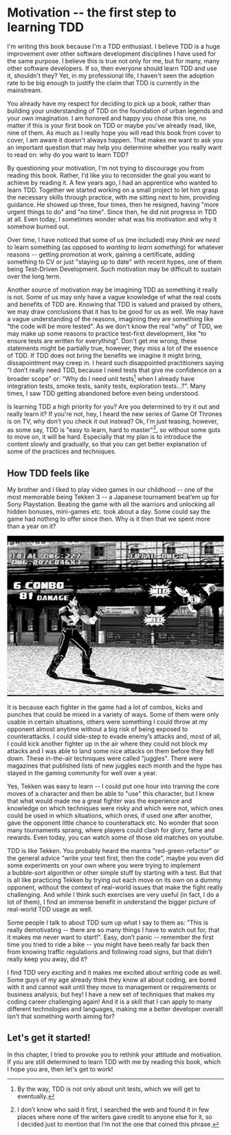 Motivation -- the first step to learning TDD
===========================================

I'm writing this book because I'm a TDD enthusiast. I believe TDD is a huge improvement over other software development disciplines I have used for the same purpose. I believe this is true not only for me, but for many, many other software developers. If so, then everyone should learn TDD and use it, shouldn't they? Yet, in my professional life, I haven't seen the adoption rate to be big enough to justify the claim that TDD is currently in the mainstream.

You already have my respect for deciding to pick up a book, rather than building your understanding of TDD on the foundation of urban legends and your own imagination. I am honored and happy you chose this one, no matter if this is your first book on TDD or maybe you've already read, like, nine of them. As much as I really hope you will read this book from cover to cover, I am aware it doesn't always happen. That makes me want to ask you an important question that may help you determine whether you really want to read on: why do you want to learn TDD?

By questioning your motivation, I'm not trying to discourage you from reading this book. Rather, I'd like you to reconsider the goal you want to achieve by reading it. A few years ago, I had an apprentice who wanted to learn TDD. Together we started working on a small project to let him grasp the necessary skills through practice, with me sitting next to him, providing guidance. He showed up three, four times, then he resigned, having "more urgent things to do" and "no time". Since then, he did not progress in TDD at all. Even today, I sometimes wonder what was his motivation and why it somehow burned out. 

Over time, I have noticed that some of us (me included) may *think we need* to learn something (as opposed to *wanting to learn something*) for whatever reasons -- getting promotion at work, gaining a certificate, adding something to CV or just "staying up to date" with recent hypes, one of them being Test-Driven Development. Such motivation may be difficult to sustain over the long term.

Another source of motivation may be imagining TDD as something it really is not. Some of us may only have a vague knowledge of what the real costs and benefits of TDD  are. Knowing that TDD is valued and praised by others, we may draw conclusions that it has to be good for us as well. We may have a vague understanding of the reasons, imagining they are something like "the code will be more tested". As we don't know the real "why" of TDD, we may make up some reasons to practice test-first development, like "to ensure tests are written for everything". Don't get me wrong, these statements might be partially true, however, they miss a lot of the essence of TDD. If TDD does not bring the benefits we imagine it might bring, dissapointment may creep in. I heard such disappointed practitioners saying "I don’t really need TDD, because I need tests that give me confidence on a broader scope" or: "Why do I need unit tests[^notonlyunittests] when I already have integration tests, smoke tests, sanity tests, exploration tests...?". Many times, I saw TDD getting abandoned before even being understood.

Is learning TDD a high priority for you? Are you determined to try it out and really learn it? If you're not, hey, I heard the new series of Game Of Thrones is on TV, why don’t you check it out instead? Ok, I’m just teasing, however, as some say, TDD is "easy to learn, hard to master"[^easytolearn], so without some guts to move on, it will be hard. Especially that my plan is to introduce the content slowly and gradually, so that you can get better explanation of some of the practices and techniques.

How TDD feels like
------------------

My brother and I liked to play video games in our childhood -- one of the most memorable being Tekken 3 -- a Japanese tournament beat’em up for Sony Playstation. Beating the game with all the warriors and unlocking all hidden bonuses, mini-games etc. took about a day. Some could say the game had nothing to offer since then. Why is it then that we spent more than a year on it?

![Tekken3](images/Tekken3-gray.png)

It is because each fighter in the game had a lot of combos, kicks and punches that could be mixed in a variety of ways. Some of them were only usable in certain situations, others were something I could throw at my opponent almost anytime without a big risk of being exposed to counterattacks. I could side-step to evade enemy’s attacks and, most of all, I could kick another fighter up in the air where they could not block my attacks and I was able to land some nice attacks on them before they fell down. These in-the-air techniques were called "juggles". There were magazines that published lists of new juggles each month and the hype has stayed in the gaming community for well over a year.

Yes, Tekken was easy to learn -- I could put one hour into training the core moves of a character and then be able to "use" this character, but I knew that what would made me a great fighter was the experience and knowledge on which techniques were risky and which were not, which ones could be used in which situations, which ones, if used one after another, gave the opponent little chance to counterattack etc. No wonder that soon many tournaments sprang, where players could clash for glory, fame and rewards. Even today, you can watch some of those old matches on youtube.

TDD is like Tekken. You probably heard the mantra "red-green-refactor" or the general advice "write your test first, then the code", maybe you even did some experiments on your own where you were trying to implement a bubble-sort algorithm or other simple stuff by starting with a test. But that is all like practicing Tekken by trying out each move on its own on a dummy opponent, without the context of real-world issues that make the fight really challenging. And while I think such exercises are very useful (in fact, I do a lot of them), I find an immense benefit in understand the bigger picture of real-world TDD usage as well.

Some people I talk to about TDD sum up what I say to them as: "This is really demotivating -- there are so many things I have to watch out for, that it makes me never want to start!". Easy, don’t panic -- remember the first time you tried to ride a bike -- you might have been really far back then from knowing traffic regulations and following road signs, but that didn't really keep you away, did it? 

I find TDD very exciting and it makes me excited about writing code as well. Some guys of my age already think they know all about coding, are bored with it and cannot wait until they move to management or requirements or business analysis, but hey! I have a new set of techniques that makes my coding career challenging again! And it is a skill that I can apply to many different technologies and languages, making me a better developer overall! Isn't that something worth aiming for?

## Let's get it started!

In this chapter, I tried to provoke you to rethink your attitude and motivation. If you are still determined to learn TDD with me by reading this book, which I hope you are, then let's get to work! 

[^easytolearn]: I don’t know who said it first, I searched the web and found it in few places where none of the writers gave credit to anyone else for it, so I decided just to mention that I’m not the one that coined this phrase.

[^notonlyunittests]: By the way, TDD is not only about unit tests, which we will get to eventually.

